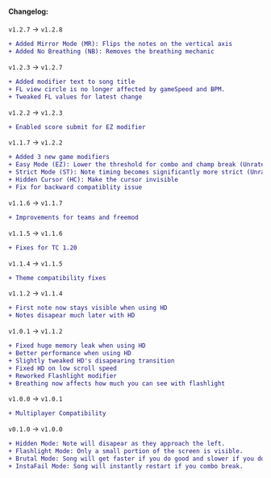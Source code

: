 #### Changelog:

`v1.2.7` -> `v1.2.8`

```diff
+ Added Mirror Mode (MR): Flips the notes on the vertical axis
+ Added No Breathing (NB): Removes the breathing mechanic
```

`v1.2.3` -> `v1.2.7`

```diff
+ Added modifier text to song title
+ FL view circle is no longer affected by gameSpeed and BPM.
+ Tweaked FL values for latest change
```

`v1.2.2` -> `v1.2.3`

```diff
+ Enabled score submit for EZ modifier
```

`v1.1.7` -> `v1.2.2`

```diff
+ Added 3 new game modifiers
+ Easy Mode (EZ): Lower the threshold for combo and champ break (Unrated)
+ Strict Mode (ST): Note timing becomes significantly more strict (Unrated)
+ Hidden Cursor (HC): Make the cursor invisible
+ Fix for backward compatiblity issue
```

`v1.1.6` -> `v1.1.7`

```diff
+ Improvements for teams and freemod
```

`v1.1.5` -> `v1.1.6`

```diff
+ Fixes for TC 1.20
```

`v1.1.4` -> `v1.1.5`

```diff
+ Theme compatibility fixes
```

`v1.1.2` -> `v1.1.4`

```diff
+ First note now stays visible when using HD
+ Notes disapear much later with HD
```

`v1.0.1` -> `v1.1.2`

```diff
+ Fixed huge memory leak when using HD
+ Better performance when using HD
+ Slightly tweaked HD's disapearing transition
+ Fixed HD on low scroll speed
+ Reworked Flashlight modifier
+ Breathing now affects how much you can see with flashlight
```

`v1.0.0` -> `v1.0.1`

```diff
+ Multiplayer Compatibility
```

`v0.1.0` -> `v1.0.0`

```diff
+ Hidden Mode: Note will disapear as they approach the left.
+ Flashlight Mode: Only a small portion of the screen is visible.
+ Brutal Mode: Song will get faster if you do good and slower if you do bad.
+ InstaFail Mode: Song will instantly restart if you combo break.
```
